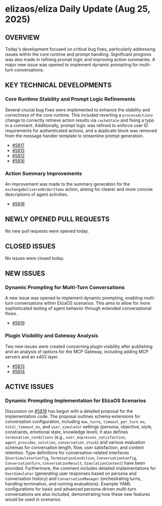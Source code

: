 # elizaos/eliza Daily Update (Aug 25, 2025)
## OVERVIEW 
Today's development focused on critical bug fixes, particularly addressing issues within the core runtime and prompt handling. Significant progress was also made in refining prompt logic and improving action summaries. A major new issue was opened to implement dynamic prompting for multi-turn conversations.

## KEY TECHNICAL DEVELOPMENTS

### Core Runtime Stability and Prompt Logic Refinements
Several crucial bug fixes were implemented to enhance the stability and correctness of the core runtime. This included reverting a `processActions` change to correctly retrieve action results via `cacheState` and fixing a typo in a comment. Additionally, prompt logic was refined to enforce user ID requirements for authenticated actions, and a duplicate block was removed from the message handler template to streamline prompt generation.
- [#5817](https://github.com/elizaos/eliza/pull/5817)
- [#5815](https://github.com/elizaos/eliza/pull/5815)
- [#5812](https://github.com/elizaos/eliza/pull/5812)
- [#5816](https://github.com/elizaos/eliza/pull/5816)

### Action Summary Improvements
An improvement was made to the summary generation for the `exchangeDeliveredOrderItems` action, aiming for clearer and more concise descriptions of agent activities.
- [#5818](https://github.com/elizaos/eliza/pull/5818)

## NEWLY OPENED PULL REQUESTS
No new pull requests were opened today.

## CLOSED ISSUES
No issues were closed today.

## NEW ISSUES

### Dynamic Prompting for Multi-Turn Conversations
A new issue was opened to implement dynamic prompting, enabling multi-turn conversations within ElizaOS scenarios. This aims to allow for more sophisticated testing of agent behavior through extended conversational flows.
- [#5819](https://github.com/elizaos/eliza/issues/5819)

### Plugin Visibility and Gateway Analysis
Two new issues were created concerning plugin visibility after publishing and an analysis of options for the MCP Gateway, including adding MCP servers and an x402 layer.
- [#5813](https://github.com/elizaos/eliza/issues/5813)
- [#5814](https://github.com/elizaos/eliza/issues/5814)

## ACTIVE ISSUES

### Dynamic Prompting Implementation for ElizaOS Scenarios
Discussion on [#5819](https://github.com/elizaos/eliza/issues/5819) has begun with a detailed proposal for the implementation code. The proposal outlines schema extensions for conversation configuration, including `max_turns`, `timeout_per_turn_ms`, `total_timeout_ms`, and `user_simulator` settings (persona, objective, style, constraints, emotional state, knowledge level). It also defines `termination_conditions` (e.g., `user_expresses_satisfaction`, `agent_provides_solution`, `conversation_stuck`) and various evaluation schemas for conversation length, flow, user satisfaction, and context retention. Type definitions for conversation-related interfaces (`UserSimulatorConfig`, `TerminationCondition`, `ConversationConfig`, `ConversationTurn`, `ConversationResult`, `SimulationContext`) have been provided. Furthermore, the comment includes detailed implementations for `UserSimulator` (generating user responses based on persona and conversation history) and `ConversationManager` (orchestrating turns, handling termination, and running evaluations). Example YAML configurations for basic and advanced persona-driven multi-turn conversations are also included, demonstrating how these new features would be used in scenarios.